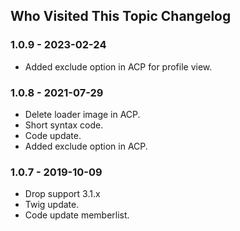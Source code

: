 ## Who Visited This Topic Changelog

### 1.0.9 - 2023-02-24

- Added exclude option in ACP for profile view.

### 1.0.8 - 2021-07-29

- Delete loader image in ACP.
- Short syntax code.
- Code update.
- Added exclude option in ACP.

### 1.0.7 - 2019-10-09

- Drop support 3.1.x
- Twig update.
- Code update memberlist.


